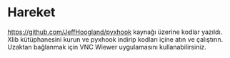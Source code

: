 # Hareket
https://github.com/JeffHoogland/pyxhook kaynağı üzerine kodlar yazıldı. Xlib kütüphanesini kurun ve pyxhook indirip kodları içine atın ve çalıştırın. Uzaktan bağlanmak için VNC Wiewer uygulamasını kullanabilirsiniz. 
